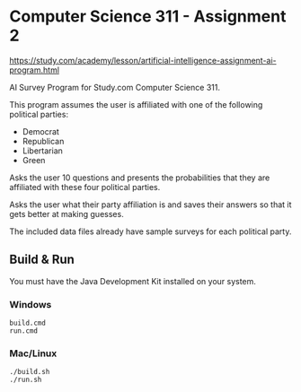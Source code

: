 # Computer Science 311 - Assignment 2

https://study.com/academy/lesson/artificial-intelligence-assignment-ai-program.html

AI Survey Program for Study.com Computer Science 311.

This program assumes the user is affiliated with one of the following political parties:
- Democrat
- Republican
- Libertarian
- Green

Asks the user 10 questions and presents the probabilities that they are affiliated with these four political parties.

Asks the user what their party affiliation is and saves their answers so that it gets better at making guesses.

The included data files already have sample surveys for each political party.

## Build & Run

You must have the Java Development Kit installed on your system.

### Windows
```
build.cmd
run.cmd
```

### Mac/Linux
```
./build.sh
./run.sh
```

